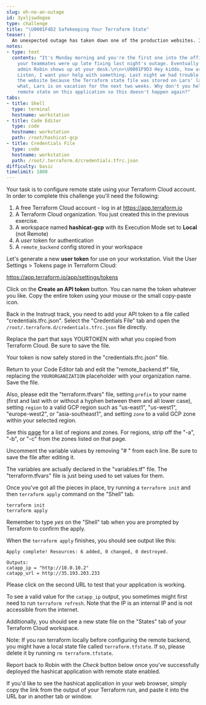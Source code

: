 ```yaml
---
slug: oh-no-an-outage
id: 3yxljswdogoe
type: challenge
title: "\U0001F4D2 Safekeeping Your Terraform State"
teaser: |
  An unexpected outage has taken down one of the production websites. It took longer than expected to recover because the Terraform state file was stored on someone's laptop. Terraform Cloud's remote state feature is here to help.
notes:
- type: text
  contents: "It's Monday morning and you're the first one into the office. Most of
    your teammates were up late fixing last night's outage. Eventually senior operations
    admin Robin shows up at your desk.\n\n>\U0001F9D3 Hey kiddo, how are you doing?
    Listen, I want your help with something. Last night we had trouble rebuilding
    the website because the Terraform state file was stored on Lars' laptop. And guess
    what, Lars is on vacation for the next two weeks. Why don't you help me configure
    remote state on this application so this doesn't happen again?"
tabs:
- title: Shell
  type: terminal
  hostname: workstation
- title: Code Editor
  type: code
  hostname: workstation
  path: /root/hashicat-gcp
- title: Credentials File
  type: code
  hostname: workstation
  path: /root/.terraform.d/credentials.tfrc.json
difficulty: basic
timelimit: 1800
---
```

Your task is to configure remote state using your Terraform Cloud account. In order to complete this challenge you'll need the following:

1. A free Terraform Cloud account - log in at https://app.terraform.io<br>
2. A Terraform Cloud organization. You just created this in the previous exercise.<br>
3. A workspace named **hashicat-gcp** with its Execution Mode set to **Local** (not Remote)<br>
4. A *user* token for authentication<br>
5. A `remote_backend` config stored in your workspace<br>

Let's generate a new **user token** for use on your workstation. Visit the User Settings > Tokens page in Terraform Cloud:

https://app.terraform.io/app/settings/tokens

Click on the **Create an API token** button. You can name the token whatever you like. Copy the entire token using your mouse or the small copy-paste icon.

Back in the Instruqt track, you need to add your API token to a file called "credentials.tfrc.json". Select the "Credentials File" tab and open the `/root/.terraform.d/credentials.tfrc.json` file directly.

Replace the part that says YOURTOKEN with what you copied from Terraform Cloud. Be sure to save the file.

Your token is now safely stored in the "credentials.tfrc.json" file.

Return to your Code Editor tab and edit the "remote_backend.tf" file, replacing the `YOURORGANIZATION` placeholder with your organization name. Save the file.

Also, please edit the "terraform.tfvars" file, setting `prefix` to your name (first and last with or without a hyphen between them and all lower case), setting `region` to a valid GCP region such as "us-east1", "us-west1", "europe-west2", or "asia-southeast1", and setting `zone` to a valid GCP zone within your selected region.

See this [page](https://cloud.google.com/compute/docs/regions-zones) for a list of regions and zones. For regions, strip off the "-a", "-b", or "-c" from the zones listed on that page.

Uncomment the variable values by removing "# " from each line. Be sure to save the file after editing it.

The variables are actually declared in the "variables.tf" file. The "terraform.tfvars" file is just being used to set values for them.

Once you've got all the pieces in place, try running a `terraform init` and then `terraform apply` command on the "Shell" tab.

```
terraform init
terraform apply
```

Remember to type *yes* on the "Shell" tab when you are prompted by Terraform to confirm the apply.

When the `terraform apply` finishes, you should see output like this:
```
Apply complete! Resources: 6 added, 0 changed, 0 destroyed.

Outputs:
catapp_ip = "http://10.0.10.2"
catapp_url = http://35.193.203.233
```
Please click on the second URL to test that your application is working.

To see a valid value for the `catapp_ip` output, you sometimes might first need to run `terraform refresh`. Note that the IP is an internal IP and is not accessible from the internet.

Additionally, you should see a new state file on the "States" tab of your Terraform Cloud workspace.

Note: If you ran terraform locally before configuring the remote backend, you might have a local state file called `terraform.tfstate`. If so, please delete it by running `rm terraform.tfstate`.

Report back to Robin with the *Check* button below once you've successfully deployed the hashicat application with remote state enabled.

If you'd like to see the hashicat application in your web browser, simply copy the link from the output of your Terraform run, and paste it into the URL bar in another tab or window.